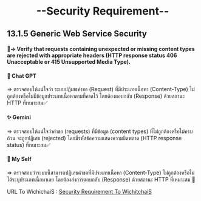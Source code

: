 # <center>--Security Requirement--</center>

## 13.1.5 Generic Web Service Security

#### 📖-> Verify that requests containing unexpected or missing content types are rejected with appropriate headers (HTTP response status 406 Unacceptable or 415 Unsupported Media Type).

#### 🤖 Chat GPT

 => ตรวจสอบให้แน่ใจว่า ระบบปฏิเสธคำขอ (Request) ที่มีประเภทเนื้อหา (Content-Type) ไม่ถูกต้องหรือไม่มีข้อมูลประเภทเนื้อหาตามที่คาดไว้ โดยต้องตอบกลับ (Response) ด้วยสถานะ HTTP ที่เหมาะสม✅

#### ✨ Gemini

 => ตรวจสอบให้แน่ใจว่าคำขอ (requests) ที่มีข้อมูล (content types) ที่ไม่ถูกต้องหรือไม่ครบถ้วน จะถูกปฏิเสธ (rejected) โดยมีรหัสข้อความแสดงความผิดพลาด (HTTP response status) ที่เหมาะสม✅

#### 🧠 My Self

 => ตรวจสอบว่าระบบนี้สามารถปฏิเสธคำขอที่มีประเภทเนื้อหา (Content-Type) ไม่ถูกต้องหรือไม่ได้ระบุประเภทเนื้อหาเลย โดยต้องส่งการตอบกลับ (Response) ด้วยสถานะ HTTP ที่เหมาะสม 💯

URL To WichichaiS : [Security Requirement To WichitchaiS](https://6530200452.github.io/security-requirement.html)
